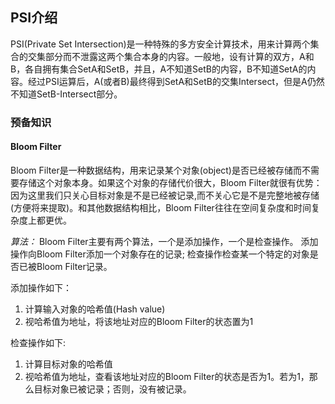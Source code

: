 ## PSI介绍

PSI(Private Set Intersection)是一种特殊的多方安全计算技术，用来计算两个集合的交集部分而不泄露这两个集合本身的内容。一般地，设有计算的双方，A和B，各自拥有集合SetA和SetB，并且，A不知道SetB的内容，B不知道SetA的内容。经过PSI运算后，A(或者B)最终得到SetA和SetB的交集Intersect，但是A仍然不知道SetB-Intersect部分。


### 预备知识
#### Bloom Filter
Bloom Filter是一种数据结构，用来记录某个对象(object)是否已经被存储而不需要存储这个对象本身。如果这个对象的存储代价很大，Bloom Filter就很有优势：因为这里我们只关心目标对象是不是已经被记录,而不关心它是不是完整地被存储(方便将来提取)。和其他数据结构相比，Bloom Filter往往在空间复杂度和时间复杂度上都更优。

*算法：* Bloom Filter主要有两个算法，一个是添加操作，一个是检查操作。 添加操作向Bloom Filter添加一个对象存在的记录; 检查操作检查某一个特定的对象是否已被Bloom Filter记录。

添加操作如下：
1. 计算输入对象的哈希值(Hash value)
2. 视哈希值为地址，将该地址对应的Bloom Filter的状态置为1

检查操作如下:
1. 计算目标对象的哈希值
2. 视哈希值为地址，查看该地址对应的Bloom Filter的状态是否为1。若为1，那么目标对象已被记录；否则，没有被记录。

